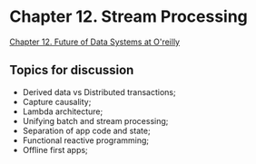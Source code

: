 # Chapter 12. Stream Processing

[Chapter 12. Future of Data Systems at O'reilly](https://learning.oreilly.com/library/view/designing-data-intensive-applications/9781491903063/ch12.html)

## Topics for discussion
- Derived data vs Distributed transactions;
- Capture causality;
- Lambda architecture;
- Unifying batch and stream processing;
- Separation of app code and state;
- Functional reactive programming;
- Offline first apps;